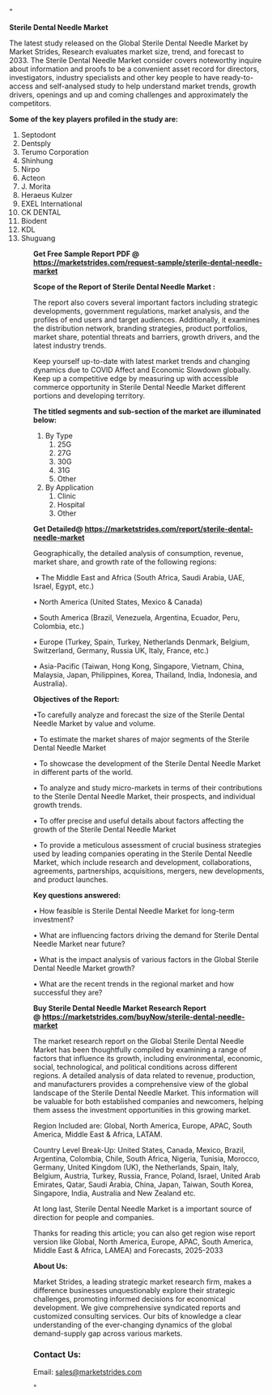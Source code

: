 "<p><strong>Sterile Dental Needle Market</strong></p>
<p>The latest study released on the Global Sterile Dental Needle Market by Market Strides, Research evaluates market size, trend, and forecast to 2033. The Sterile Dental Needle Market consider covers noteworthy inquire about information and proofs to be a convenient asset record for directors, investigators, industry specialists and other key people to have ready-to-access and self-analysed study to help understand market trends, growth drivers, openings and up and coming challenges and approximately the competitors.</p>
<p><strong> Some of the key players profiled in the study are: </strong></p>
<p><ol><li>
Septodont</li><li>Dentsply</li><li>Terumo Corporation</li><li>Shinhung</li><li>Nirpo</li><li>Acteon</li><li>J. Morita</li><li>Heraeus Kulzer</li><li>EXEL International</li><li>CK DENTAL</li><li>Biodent</li><li>KDL</li><li>Shuguang


</li><ol></p>
<p><strong>Get Free Sample Report PDF @ <a href=https://marketstrides.com/request-sample/sterile-dental-needle-market>https://marketstrides.com/request-sample/sterile-dental-needle-market</a></strong></p>
<p><strong> Scope of the Report of Sterile Dental Needle Market : </strong></p>
<p>The report also covers several important factors including strategic developments, government regulations, market analysis, and the profiles of end users and target audiences. Additionally, it examines the distribution network, branding strategies, product portfolios, market share, potential threats and barriers, growth drivers, and the latest industry trends.</p>
<p>Keep yourself up-to-date with latest market trends and changing dynamics due to COVID Affect and Economic Slowdown globally. Keep up a competitive edge by measuring up with accessible commerce opportunity in Sterile Dental Needle Market different portions and developing territory.</p>
<p><strong> The titled segments and sub-section of the market are illuminated below: </strong></p>
<p><ol><li>By Type<ol><li>25G</li><li>27G</li><li>30G</li><li>31G</li><li>Other</li></ol></li><li>By Application<ol><li>Clinic</li><li>Hospital</li><li>Other</li></ol></li></ol></p>
<p><strong>Get Detailed@ <a href=https://marketstrides.com/report/sterile-dental-needle-market>https://marketstrides.com/report/sterile-dental-needle-market</a></strong></p>
<p>Geographically, the detailed analysis of consumption, revenue, market share, and growth rate of the following regions:</p>
<p>&nbsp;&bull; The Middle East and Africa (South Africa, Saudi Arabia, UAE, Israel, Egypt, etc.)</p>
<p>&bull; North America (United States, Mexico &amp; Canada)</p>
<p>&bull; South America (Brazil, Venezuela, Argentina, Ecuador, Peru, Colombia, etc.)</p>
<p>&bull; Europe (Turkey, Spain, Turkey, Netherlands Denmark, Belgium, Switzerland, Germany, Russia UK, Italy, France, etc.)</p>
<p>&bull; Asia-Pacific (Taiwan, Hong Kong, Singapore, Vietnam, China, Malaysia, Japan, Philippines, Korea, Thailand, India, Indonesia, and Australia).</p>
<p><strong>Objectives of the Report: </strong></p>
<p>&bull;To carefully analyze and forecast the size of the Sterile Dental Needle Market by value and volume.</p>
<p>&bull; To estimate the market shares of major segments of the Sterile Dental Needle Market</p>
<p>&bull; To showcase the development of the Sterile Dental Needle Market in different parts of the world.</p>
<p>&bull; To analyze and study micro-markets in terms of their contributions to the Sterile Dental Needle Market, their prospects, and individual growth trends.</p>
<p>&bull; To offer precise and useful details about factors affecting the growth of the Sterile Dental Needle Market</p>
<p>&bull; To provide a meticulous assessment of crucial business strategies used by leading companies operating in the Sterile Dental Needle Market, which include research and development, collaborations, agreements, partnerships, acquisitions, mergers, new developments, and product launches.</p>
<p><strong>Key questions answered: </strong></p>
<p>&bull; How feasible is Sterile Dental Needle Market for long-term investment?</p>
<p>&bull; What are influencing factors driving the demand for Sterile Dental Needle Market near future?</p>
<p>&bull; What is the impact analysis of various factors in the Global Sterile Dental Needle Market growth?</p>
<p>&bull; What are the recent trends in the regional market and how successful they are?</p>
<p><strong>Buy Sterile Dental Needle Market Research Report @&nbsp;<a href=https://marketstrides.com/buyNow/sterile-dental-needle-market>https://marketstrides.com/buyNow/sterile-dental-needle-market</a></strong></p>
<p>The market research report on the Global Sterile Dental Needle Market has been thoughtfully compiled by examining a range of factors that influence its growth, including environmental, economic, social, technological, and political conditions across different regions. A detailed analysis of data related to revenue, production, and manufacturers provides a comprehensive view of the global landscape of the Sterile Dental Needle Market. This information will be valuable for both established companies and newcomers, helping them assess the investment opportunities in this growing market.</p>
<p>Region Included are: Global, North America, Europe, APAC, South America, Middle East &amp; Africa, LATAM.</p>
<p>Country Level Break-Up: United States, Canada, Mexico, Brazil, Argentina, Colombia, Chile, South Africa, Nigeria, Tunisia, Morocco, Germany, United Kingdom (UK), the Netherlands, Spain, Italy, Belgium, Austria, Turkey, Russia, France, Poland, Israel, United Arab Emirates, Qatar, Saudi Arabia, China, Japan, Taiwan, South Korea, Singapore, India, Australia and New Zealand etc.</p>
<p>At long last, Sterile Dental Needle Market is a important source of direction for people and companies.</p>
<p>Thanks for reading this article; you can also get region wise report version like Global, North America, Europe, APAC, South America, Middle East &amp; Africa, LAMEA) and Forecasts, 2025-2033</p>
<p><strong>About Us: </strong></p>
<p>Market Strides, a leading strategic market research firm, makes a difference businesses unquestionably explore their strategic challenges, promoting informed decisions for economical development. We give comprehensive syndicated reports and customized consulting services. Our bits of knowledge a clear understanding of the ever-changing dynamics of the global demand-supply gap across various markets.</p>
<h3>Contact Us:</h3>
<p>Email: <a href=mailto:sales@marketstrides.com>sales@marketstrides.com</a></p>"
